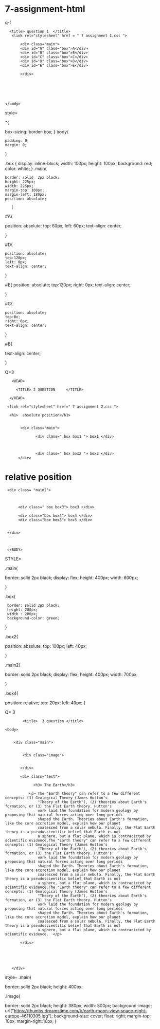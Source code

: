 # 7-assignment-html

q-1
<!DOCTYPE>

  <html>
    <head>

      <title> question 1  </title>
       <link rel="stylesheet" href = " 7 assignment 1.css ">

   </head>


  <body>

           <div class="main">
           <div id="A" class="box">A</div>
           <div id="B" class="box">B</div>
           <div id="C" class="box">C</div>
           <div id="D" class="box">D</div>
           <div id="E" class="box">E</div>

           </div>
     


 


    </body>
   </html>

style=

*{

   box-sizing: border-box;
}
body{

    padding: 0;
    margin: 0;
}

.box {
  display: inline-block;
  width: 100px;
  height: 100px;
  background: red;
  color: white;
}
.main{

    border: solid  2px black; 
    height: 225px;
    width: 225px;
    margin-top: 100px;
    margin-left: 180px;
    position: absolute;

       }

#A{
  
   position: absolute;
   top: 60px;
   left: 60px;
   text-align: center;

}

#D{

    position: absolute;
    top:120px;
    left: 0px;
    text-align: center;

}

#E{   position: absolute;
    top:120px;
    right: 0px;
    text-align: center;


}

#C{

    position: absolute;
    top:0x;
    right: 0px;
    text-align: center;



}


#B{
   
text-align: center;


}

Q=3

<!DOCTYPE>
   <HTML>
     
       <HEAD>

         <TITLE> 2 QUESTION     </TITLE>

      </HEAD>

     <link rel="stylesheet" href=" 7 assignment 2.css ">

   <BODY>

      <h1>  absolute position</h1>


           <div class="main">
       
                  <div class=" box box1 "> box1 </div>
   


                  <div class=" box box2 "> box2 </div>
          </div>
  

   <h1>  relative position </h1>

     <div class= "main2">

     
  
          <div class=" box box3"> box3 </div>

          <div class="box box4"> box4 </div>
          <div class="box box5"> box5 </div>

    
     </div>



     </BODY>
  </HTML>

STYLE= 

.main{

  border: solid 2px black;
  display: flex;
  height: 400px;
  width: 600px;


}




.box{

     border: solid 2px black;
     height: 200px;
     width : 200px;
     background-color: green;
     
}

.box2{

  position: absolute;
  top: 100px;
  left: 40px;


}


.main2{

  border: solid 2px black;
  display: flex;
  height: 400px;
  width: 700px;

}

.box4{

  position: relative;
  top: 20px;
  left: 40px;
}

Q= 3

<!DOCTYPE>
 <HTML>

   <head>

            <title>  3 question </title>

   </head>
    <link rel="stylesheet" href=" 7 assignment 3.css">

    <body>

      
        <div class="main"> 

          
            <div class="image">

             
           </div>

           <div class="text"> 
          
                 <h3> The Earth</h3>

               <p> The "Earth theory" can refer to a few different concepts: (1) Geological Theory (James Hutton's
                   "Theory of the Earth"), (2) theories about Earth's formation, or (3) the Flat Earth theory. Hutton's
                   work laid the foundation for modern geology by proposing that natural forces acting over long periods 
                   shaped the Earth. Theories about Earth's formation, like the core accretion model, explain how our planet      
                   coalesced from a solar nebula. Finally, the Flat Earth theory is a pseudoscientific belief that Earth is not 
                   a sphere, but a flat plane, which is contradicted by scientific evidence.The "Earth theory" can refer to a few different concepts: (1) Geological Theory (James Hutton's
                   "Theory of the Earth"), (2) theories about Earth's formation, or (3) the Flat Earth theory. Hutton's
                   work laid the foundation for modern geology by proposing that natural forces acting over long periods 
                   shaped the Earth. Theories about Earth's formation, like the core accretion model, explain how our planet      
                   coalesced from a solar nebula. Finally, the Flat Earth theory is a pseudoscientific belief that Earth is not 
                   a sphere, but a flat plane, which is contradicted by scientific evidence.The "Earth theory" can refer to a few different concepts: (1) Geological Theory (James Hutton's
                   "Theory of the Earth"), (2) theories about Earth's formation, or (3) the Flat Earth theory. Hutton's
                   work laid the foundation for modern geology by proposing that natural forces acting over long periods 
                   shaped the Earth. Theories about Earth's formation, like the core accretion model, explain how our planet      
                   coalesced from a solar nebula. Finally, the Flat Earth theory is a pseudoscientific belief that Earth is not 
                   a sphere, but a flat plane, which is contradicted by scientific evidence.  </p>

           </div>





       </div>  
   </body>
 </HTML>

 style=
 .main{  

  border: solid 2px black;
  height: 400px;
   

.image{

   border: solid 2px black;
   height: 380px;
   width: 500px;
   background-image: url("https://thumbs.dreamstime.com/b/earth-moon-view-space-night-europe-46110305.jpg");
   background-size: cover;
   float: right;
   margin-top: 10px;
   margin-right:10px;
}









   
